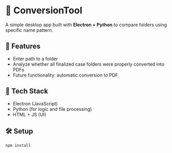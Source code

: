 # 📁 ConversionTool

A simple desktop app built with **Electron + Python** to compare folders using specific name pattern.

## 🚀 Features

- Enter path to a folder
- Analyze whether all finalized case folders were properly converted into PDFs
- Future functionality: automatic conversion to PDF

## 🧱 Tech Stack

- Electron (JavaScript)
- Python (for logic and file processing)
- HTML + JS (UI)

## 🛠 Setup

```bash
npm install
